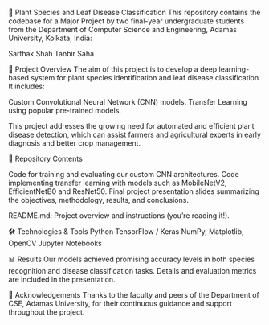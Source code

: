 🌿 Plant Species and Leaf Disease Classification
This repository contains the codebase for a Major Project by two final-year undergraduate students from the Department of Computer Science and Engineering, Adamas University, Kolkata, India:

Sarthak Shah
Tanbir Saha

📌 Project Overview
The aim of this project is to develop a deep learning-based system for plant species identification and leaf disease classification. It includes:

Custom Convolutional Neural Network (CNN) models.
Transfer Learning using popular pre-trained models.

This project addresses the growing need for automated and efficient plant disease detection, which can assist farmers and agricultural experts in early diagnosis and better crop management.

📁 Repository Contents

Code for training and evaluating our custom CNN architectures.
Code implementing transfer learning with models such as MobileNetV2, EfficientNetB0 and ResNet50.
Final project presentation slides summarizing the objectives, methodology, results, and conclusions.

README.md: Project overview and instructions (you’re reading it!).

🛠️ Technologies & Tools
Python
TensorFlow / Keras
NumPy, Matplotlib, OpenCV
Jupyter Notebooks

📊 Results
Our models achieved promising accuracy levels in both species recognition and disease classification tasks. Details and evaluation metrics are included in the presentation.

🤝 Acknowledgements
Thanks to the faculty and peers of the Department of CSE, Adamas University, for their continuous guidance and support throughout the project.
